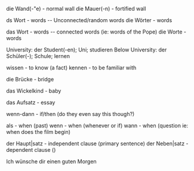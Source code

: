die Wand(-"e) - normal wall
die Mauer(-n) - fortified wall

ds Wort - words -- Unconnected/random words
die Wörter - words

das Wort - words -- connected words (ie: words of the Pope)
die Worte - words

University: der Student(-en); Uni; studieren
Below University: der Schüler(-); Schule; lernen

wissen - to know (a fact)
kennen - to be familiar with

die Brücke - bridge

das Wickelkind - baby

das Aufsatz - essay

wenn-dann - if/then (do they even say this though?)

als - when (past)
wenn - when (whenever or if)
wann - when (question ie: when does the film begin)

der Haupt|satz - independent clause (primary sentence)
der Neben|satz - dependent clause ()

Ich wünsche dir einen guten Morgen

